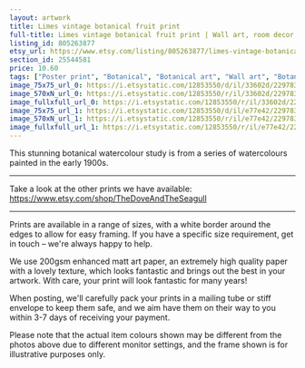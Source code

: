 ```yaml
---
layout: artwork
title: Limes vintage botanical fruit print 
full-title: Limes vintage botanical fruit print | Wall art, room decor, vintage print, watercolour
listing_id: 805263877
etsy_url: https://www.etsy.com/listing/805263877/limes-vintage-botanical-fruit-print-wall?utm_source=ds&utm_medium=api&utm_campaign=api
section_id: 25544581
price: 10.60
tags: ["Poster print", "Botanical", "Botanical art", "Wall art", "Botanical poster", "Photograph", "Vintage", "Plant", "Watercolour", "Fruit", "High quality print", "Lime", "Citrus"]
image_75x75_url_0: https://i.etsystatic.com/12853550/d/il/33602d/2297839078/il_75x75.2297839078_rx4x.jpg?version=0
image_570xN_url_0: https://i.etsystatic.com/12853550/r/il/33602d/2297839078/il_570xN.2297839078_rx4x.jpg
image_fullxfull_url_0: https://i.etsystatic.com/12853550/r/il/33602d/2297839078/il_fullxfull.2297839078_rx4x.jpg
image_75x75_url_1: https://i.etsystatic.com/12853550/d/il/e77e42/2297839428/il_75x75.2297839428_oq6h.jpg?version=0
image_570xN_url_1: https://i.etsystatic.com/12853550/r/il/e77e42/2297839428/il_570xN.2297839428_oq6h.jpg
image_fullxfull_url_1: https://i.etsystatic.com/12853550/r/il/e77e42/2297839428/il_fullxfull.2297839428_oq6h.jpg
---
```

This stunning botanical watercolour study is from a series of watercolours painted in the early 1900s.

---

Take a look at the other prints we have available:
https://www.etsy.com/shop/TheDoveAndTheSeagull

----

Prints are available in a range of sizes, with a white border around the edges to allow for easy framing. If you have a specific size requirement, get in touch – we&#39;re always happy to help.

We use 200gsm enhanced matt art paper, an extremely high quality paper with a lovely texture, which looks fantastic and brings out the best in your artwork. With care, your print will look fantastic for many years!

When posting, we&#39;ll carefully pack your prints in a mailing tube or stiff envelope to keep them safe, and we aim have them on their way to you within 3-7 days of receiving your payment.

Please note that the actual item colours shown may be different from the photos above due to different monitor settings, and the frame shown is for illustrative purposes only.
